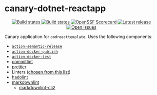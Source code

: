 # canary-dotnet-reactapp

<p align="center">
  <!-- <a href="https://github.com/outoforbitdev/canary-dotnet-reactapp/discussions">
    <img alt="Join the community on GitHub Discussions" src="https://img.shields.io/badge/Join%20the%20community-on%20GitHub%20Discussions-blue">
  </a> -->
  <a href="https://github.com/outoforbitdev/canary-dotnet-reactapp/actions?query=workflow%3ATest+branch%3Amaster">
    <img alt="Build states" src="https://github.com/outoforbitdev/canary-dotnet-reactapp/workflows/Test/badge.svg">
  </a>
  <a href="https://github.com/outoforbitdev/canary-dotnet-reactapp/actions">
    <img alt="Build states" src="https://github.com/outoforbitdev/canary-dotnet-reactapp/workflows/Release/badge.svg">
  </a>
  <a href="https://securityscorecards.dev/viewer/?uri=github.com/outoforbitdev/canary-dotnet-reactapp">
    <img alt="OpenSSF Scorecard" src="https://api.securityscorecards.dev/projects/github.com/outoforbitdev/canary-dotnet-reactapp/badge">
  </a>
  <a href="https://github.com/outoforbitdev/canary-dotnet-reactapp/releases/latest">
    <img alt="Latest release" src="https://img.shields.io/github/v/release/outoforbitdev/canary-dotnet-reactapp?logo=github">
  </a>
  <a href="https://github.com/outoforbitdev/canary-dotnet-reactapp/issues">
    <img alt="Open issues" src="https://img.shields.io/github/issues/outoforbitdev/canary-dotnet-reactapp?logo=github">
  </a>
</p>

Canary application for `oodreacttemplate`. Uses the following components:

- [`action-semantic-release`](https://github.com/outoforbitdev/action-semantic-release)
- [`action-docker-publish`](https://github.com/outoforbitdev/action-docker-publish)
- [`action-docker-test`](https://github.com/outoforbitdev/action-docker-test)
- [commitlint](https://commitlint.js.org/#/)
- [prettier](https://prettier.io/)
- Linters ([chosen from this list](https://github.com/caramelomartins/awesome-linters))
- [hadolint](https://github.com/hadolint/hadolint)
- [markdownlint](https://github.com/DavidAnson/markdownlint)
  - [markdownlint-cli2](https://github.com/DavidAnson/markdownlint-cli2)
